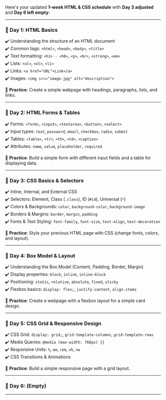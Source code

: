 Here's your updated **1-week HTML & CSS schedule** with **Day 3 adjusted** and **Day 6 left empty**:  

---

### **🔹 Day 1: HTML Basics**  
✔️ Understanding the structure of an HTML document  
✔️ Common tags: `<html>`, `<head>`, `<body>`, `<title>`  
✔️ Text formatting: `<h1> - <h6>`, `<p>`, `<br>`, `<strong>`, `<em>`  
✔️ Lists: `<ul>`, `<ol>`, `<li>`  
✔️ Links: `<a href="URL">Link</a>`  
✔️ Images: `<img src="image.jpg" alt="description">`  

📝 **Practice**: Create a simple webpage with headings, paragraphs, lists, and links.  

---

### **🔹 Day 2: HTML Forms & Tables**  
✔️ Forms: `<form>`, `<input>`, `<textarea>`, `<button>`, `<select>`  
✔️ Input types: `text`, `password`, `email`, `checkbox`, `radio`, `submit`  
✔️ Tables: `<table>`, `<tr>`, `<th>`, `<td>`, `<caption>`  
✔️ Attributes: `name`, `value`, `placeholder`, `required`  

📝 **Practice**: Build a simple form with different input fields and a table for displaying data.  

---

### **🔹 Day 3: CSS Basics & Selectors**  
✔️ Inline, Internal, and External CSS  
✔️ Selectors: Element, Class (`.class`), ID (`#id`), Universal (`*`)  
✔️ Colors & Backgrounds: `color`, `background-color`, `background-image`  
✔️ Borders & Margins: `border`, `margin`, `padding`  
✔️ Fonts & Text Styling: `font-family`, `font-size`, `text-align`, `text-decoration`  

📝 **Practice**: Style your previous HTML page with CSS (change fonts, colors, and layout).  

---

### **🔹 Day 4: Box Model & Layout**  
✔️ Understanding the Box Model (Content, Padding, Border, Margin)  
✔️ Display properties: `block`, `inline`, `inline-block`  
✔️ Positioning: `static`, `relative`, `absolute`, `fixed`, `sticky`  
✔️ Flexbox basics: `display: flex;`, `justify-content`, `align-items`  

📝 **Practice**: Create a webpage with a flexbox layout for a simple card design.  

---

### **🔹 Day 5: CSS Grid & Responsive Design**  
✔️ CSS Grid: `display: grid;`, `grid-template-columns`, `grid-template-rows`  
✔️ Media Queries: `@media (max-width: 768px) {}`  
✔️ Responsive Units: `%`, `em`, `rem`, `vh`, `vw`  
✔️ CSS Transitions & Animations  

📝 **Practice**: Build a simple responsive page with a grid layout.  

---

### **🔹 Day 6: (Empty)**  

---

